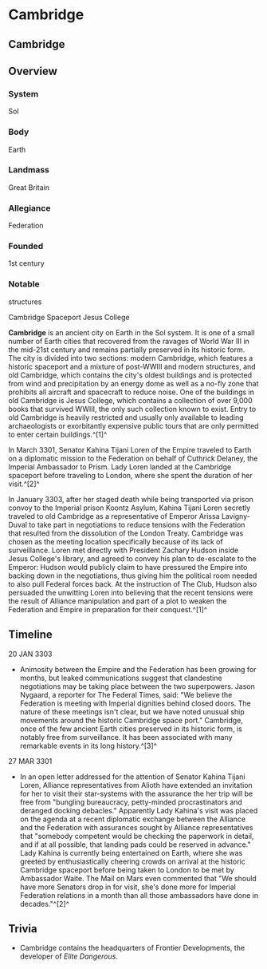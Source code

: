 # Cambridge
## Cambridge

		

## Overview

### System

Sol

### Body

Earth

### Landmass

Great Britain

### Allegiance

Federation

### Founded

1st century

### Notable
structures

Cambridge Spaceport
Jesus College

**Cambridge** is an ancient city on Earth in the Sol system. It is one of a small number of Earth cities that recovered from the ravages of World War III in the mid-21st century and remains partially preserved in its historic form. The city is divided into two sections: modern Cambridge, which features a historic spaceport and a mixture of post-WWIII and modern structures, and old Cambridge, which contains the city's oldest buildings and is protected from wind and precipitation by an energy dome as well as a no-fly zone that prohibits all aircraft and spacecraft to reduce noise. One of the buildings in old Cambridge is Jesus College, which contains a collection of over 9,000 books that survived WWIII, the only such collection known to exist. Entry to old Cambridge is heavily restricted and usually only available to leading archaeologists or exorbitantly expensive public tours that are only permitted to enter certain buildings.^[1]^

In March 3301, Senator Kahina Tijani Loren of the Empire traveled to Earth on a diplomatic mission to the Federation on behalf of Cuthrick Delaney, the Imperial Ambassador to Prism. Lady Loren landed at the Cambridge spaceport before traveling to London, where she spent the duration of her visit.^[2]^

In January 3303, after her staged death while being transported via prison convoy to the Imperial prison Koontz Asylum, Kahina Tijani Loren secretly traveled to old Cambridge as a representative of Emperor Arissa Lavigny-Duval to take part in negotiations to reduce tensions with the Federation that resulted from the dissolution of the London Treaty. Cambridge was chosen as the meeting location specifically because of its lack of surveillance. Loren met directly with President Zachary Hudson inside Jesus College's library, and agreed to convey his plan to de-escalate to the Emperor: Hudson would publicly claim to have pressured the Empire into backing down in the negotiations, thus giving him the political room needed to also pull Federal forces back. At the instruction of The Club, Hudson also persuaded the unwitting Loren into believing that the recent tensions were the result of Alliance manipulation and part of a plot to weaken the Federation and Empire in preparation for their conquest.^[1]^

## Timeline

20 JAN 3303

- Animosity between the Empire and the Federation has been growing for months, but leaked communications suggest that clandestine negotiations may be taking place between the two superpowers. Jason Nygaard, a reporter for The Federal Times, said: "We believe the Federation is meeting with Imperial dignities behind closed doors. The nature of these meetings isn't clear, but we have noted unusual ship movements around the historic Cambridge space port." Cambridge, once of the few ancient Earth cities preserved in its historic form, is notably free from surveillance. It has been associated with many remarkable events in its long history.^[3]^

27 MAR 3301

- In an open letter addressed for the attention of Senator Kahina Tijani Loren, Alliance representatives from Alioth have extended an invitation for her to visit their star-systems with the assurance the her trip will be free from "bungling bureaucracy, petty-minded procrastinators and deranged docking debacles." Apparently Lady Kahina's visit was placed on the agenda at a recent diplomatic exchange between the Alliance and the Federation with assurances sought by Alliance representatives that "somebody competent would be checking the paperwork in detail, and if at all possible, that landing pads could be reserved in advance." Lady Kahina is currently being entertained on Earth, where she was greeted by enthusiastically cheering crowds on arrival at the historic Cambridge spaceport before being taken to London to be met by Ambassador Waite. The Mail on Mars even commented that "We should have more Senators drop in for visit, she's done more for Imperial Federation relations in a month than all those ambassadors have done in decades."^[2]^

## Trivia

- Cambridge contains the headquarters of Frontier Developments, the developer of *Elite Dangerous*.